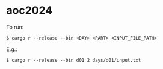 # aoc2024

To run:

```console
$ cargo r --release --bin <DAY> <PART> <INPUT_FILE_PATH>
```

E.g.:
```console
$ cargo r --release --bin d01 2 days/d01/input.txt
```
